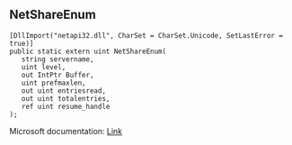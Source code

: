 ## NetShareEnum

```
[DllImport("netapi32.dll", CharSet = CharSet.Unicode, SetLastError = true)]
public static extern uint NetShareEnum(
   string servername,
   uint level,
   out IntPtr Buffer,
   uint prefmaxlen,
   out uint entriesread,
   out uint totalentries,
   ref uint resume_handle
);
```

Microsoft documentation: [Link](https://docs.microsoft.com/en-us/windows/win32/api/lmshare/nf-lmshare-netshareenum)
